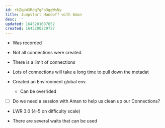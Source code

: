 ```yaml
---
id: rkZqpW3Rdq7gFo3ggWsNy
title: Jumpstart Handoff with Aman
desc: ''
updated: 1645201687852
created: 1645200229727
---
```


- Was recorded
- Not all connections were created
- There is a limit of connections
- Lots of connections will take a long time to pull down the metadat

- Created an Environment global env.
    - Can be overrided

- [ ] Do we need a session with Aman to help us clean up our Connections?

- LWR 3.0 (4-5 on difficulty scale)

- There are several waits that can be used
